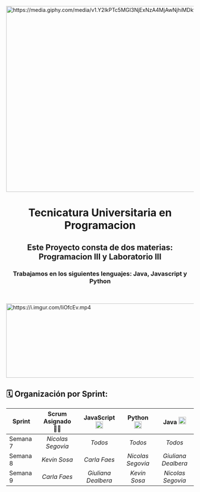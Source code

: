<a href="https://media.giphy.com/media/v1.Y2lkPTc5MGI3NjExNzA4MjAwNjhiMDkyMDkzNWY1ZWQ5OGFhOGFmMzEyYjZjYTRhZmI5YiZlcD12MV9pbnRlcm5hbF9naWZzX2dpZklkJmN0PWc/efdGCkq3ZZMCT2JKx9/giphy.gif"><img src="https://media.giphy.com/media/v1.Y2lkPTc5MGI3NjExNzA4MjAwNjhiMDkyMDkzNWY1ZWQ5OGFhOGFmMzEyYjZjYTRhZmI5YiZlcD12MV9pbnRlcm5hbF9naWZzX2dpZklkJmN0PWc/efdGCkq3ZZMCT2JKx9/giphy.gif" title="https://media.giphy.com/media/v1.Y2lkPTc5MGI3NjExNzA4MjAwNjhiMDkyMDkzNWY1ZWQ5OGFhOGFmMzEyYjZjYTRhZmI5YiZlcD12MV9pbnRlcm5hbF9naWZzX2dpZklkJmN0PWc/efdGCkq3ZZMCT2JKx9/giphy.gif" width="1600" height="500" /></a>
<h1 align="center">Tecnicatura Universitaria en Programacion</h1>
<h2 align="center">Este Proyecto consta de dos materias: Programacion III y Laboratorio III</h2>
<h3 align="center">Trabajamos en los siguientes lenguajes: Java, Javascript y Python</h3>

<br><br/>
<a href="https://i.imgur.com/liOfcEv.mp4"><img src="https://media.giphy.com/media/v1.Y2lkPTc5MGI3NjExZjgzNDNmNDdhNDUyYmMyYTk3MDg5YTNmOTljZmM4NWViNzljYmQ4ZiZlcD12MV9pbnRlcm5hbF9naWZzX2dpZklkJmN0PWc/bnCxII7gN2R2NfBx14/giphy.gif" width="1920" height="200" title="https://i.imgur.com/liOfcEv.mp4" /></a>



<h2> 🗓️ Organización por Sprint: </h2>

| **Sprint** | **Scrum Asignado** 👨‍💻 | **JavaScript** <img height=20 src="https://cdn.jsdelivr.net/gh/devicons/devicon/icons/javascript/javascript-original.svg" /> | **Python** <img height=20 src="https://cdn.jsdelivr.net/gh/devicons/devicon/icons/python/python-original.svg" />  | **Java** <img height=20 src="https://cdn.jsdelivr.net/gh/devicons/devicon/icons/java/java-original.svg" /> |
| ------------- |:-------------:|:-------------:|:-------------:|:-------------:|
| Semana 7 | *Nicolas Segovia* | *Todos* | *Todos* | *Todos*
| Semana 8 | *Kevin Sosa* | *Carla Faes* | *Nicolas Segovia* | *Giuliana Dealbera*
| Semana 9 | *Carla Faes* | *Giuliana Dealbera* | *Kevin Sosa* | *Nicolas Segovia*
<br>
